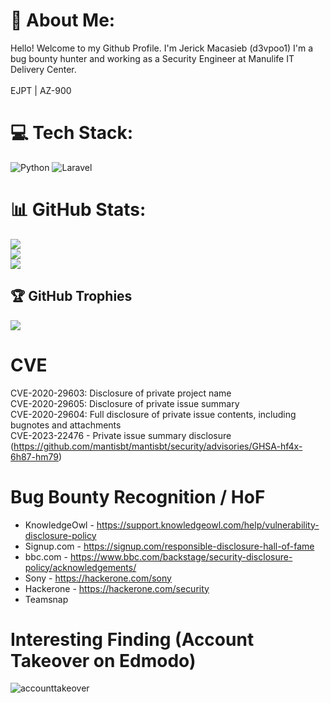 # 💫 About Me:
Hello! Welcome to my Github Profile. I'm Jerick Macasieb (d3vpoo1)
I'm a bug bounty hunter and working as a Security Engineer at Manulife IT Delivery Center.<br><br>
EJPT | AZ-900

# 💻 Tech Stack:
![Python](https://img.shields.io/badge/python-3670A0?style=for-the-badge&logo=python&logoColor=ffdd54) ![Laravel](https://img.shields.io/badge/laravel-%23FF2D20.svg?style=for-the-badge&logo=laravel&logoColor=white)
# 📊 GitHub Stats:
![](https://github-readme-stats.vercel.app/api?username=jrckmcsb&theme=dark&hide_border=false&include_all_commits=true&count_private=true)<br/>
![](https://nirzak-streak-stats.vercel.app/?user=jrckmcsb&theme=dark&hide_border=false)<br/>
![](https://github-readme-stats.vercel.app/api/top-langs/?username=jrckmcsb&theme=dark&hide_border=false&include_all_commits=true&count_private=true&layout=compact)

## 🏆 GitHub Trophies
![](https://github-profile-trophy.vercel.app/?username=jrckmcsb&theme=radical&no-frame=false&no-bg=true&margin-w=4)

# CVE
CVE-2020-29603: Disclosure of private project name  <br>
CVE-2020-29605: Disclosure of private issue summary <br>
CVE-2020-29604: Full disclosure of private issue contents, including bugnotes and attachments <br>
CVE-2023-22476 -  Private issue summary disclosure (https://github.com/mantisbt/mantisbt/security/advisories/GHSA-hf4x-6h87-hm79)

# Bug Bounty Recognition / HoF
- KnowledgeOwl - https://support.knowledgeowl.com/help/vulnerability-disclosure-policy <br>
- Signup.com - https://signup.com/responsible-disclosure-hall-of-fame <br>
- bbc.com - https://www.bbc.com/backstage/security-disclosure-policy/acknowledgements/ <br>
- Sony - https://hackerone.com/sony <br>
- Hackerone - https://hackerone.com/security <br>
- Teamsnap
  
# Interesting Finding (Account Takeover on Edmodo)
![accounttakeover](https://github.com/user-attachments/assets/7f61a99e-30da-440c-a1d2-46cd19ed517d)
